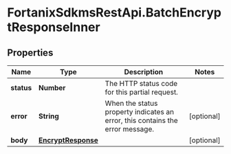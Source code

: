 # FortanixSdkmsRestApi.BatchEncryptResponseInner

## Properties
Name | Type | Description | Notes
------------ | ------------- | ------------- | -------------
**status** | **Number** | The HTTP status code for this partial request. | 
**error** | **String** | When the status property indicates an error, this contains the error message. | [optional] 
**body** | [**EncryptResponse**](EncryptResponse.md) |  | [optional] 


